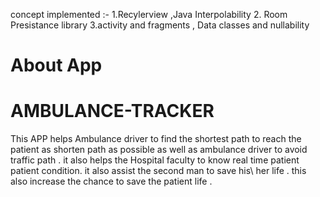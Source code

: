concept implemented :-
1.Recylerview ,Java Interpolability
2. Room Presistance library 
3.activity and fragments , Data classes and nullability 
# About App 
# AMBULANCE-TRACKER
This APP helps Ambulance driver to find the shortest path to reach the patient  as shorten path as possible  as well as ambulance driver  to avoid traffic path . it also helps the Hospital faculty to  know real time patient patient condition. it also assist the second man to save his\ her life . this also increase the chance to save the patient life .
